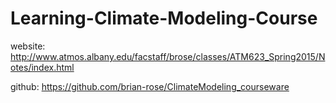 # Learning-Climate-Modeling-Course

website: http://www.atmos.albany.edu/facstaff/brose/classes/ATM623_Spring2015/Notes/index.html

github: https://github.com/brian-rose/ClimateModeling_courseware

